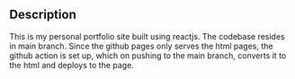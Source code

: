 ## Description

This is my personal portfolio site built using reactjs. The codebase resides
in main branch. Since the github pages only serves the html pages, the github
action is set up, which on pushing to the main branch, converts it to the
html and deploys to the page.
